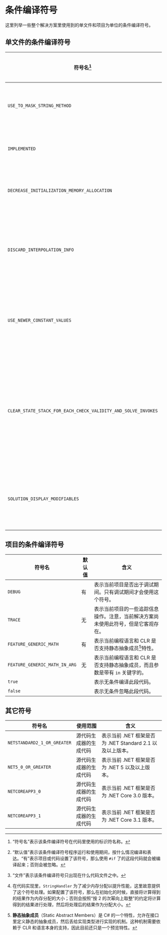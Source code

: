 # 条件编译符号

这里列举一些整个解决方案里使用到的单文件和项目为单位的条件编译符号。

## 单文件的条件编译符号

| 符号名[^1]                                                   | 默认值[^2] | 文件[^3]                                                     | 含义                                                         |
| ------------------------------------------------------------ | ---------- | ------------------------------------------------------------ | ------------------------------------------------------------ |
| `USE_TO_MASK_STRING_METHOD`                                  | 无         | [Grid.cs](https://github.com/SunnieShine/Sudoku/blob/main/src/Sudoku.Core/Collections/Grid.cs) | 表示 `Grid` 数据结构是否以底层掩码表作为输出文字显示在调试工具上。 |
| `IMPLEMENTED`                                                | 无         | [UniqueRectangleStepSearcher.cs](https://github.com/SunnieShine/Sudoku/blob/main/src/Sudoku.Solving/Solving/Manual/Searchers/DeadlyPatterns/Rectangles/UniqueRectangleStepSearcher.cs) | 表示唯一矩形技巧搜索器是否实现当前技巧的子类型的搜寻功能。   |
| `DECREASE_INITIALIZATION_MEMORY_ALLOCATION`                  | 有         | [StringHandler.cs](https://github.com/SunnieShine/Sudoku/blob/main/src/System/Text/StringHandler.cs) | 表示 `StringHandler` 字符串拼接器对象是否在初始化的时候减少内存分配。[^4] |
| `DISCARD_INTERPOLATION_INFO`                                 | 有         | [StringHandler.cs](https://github.com/SunnieShine/Sudoku/blob/main/src/System/Text/StringHandler.cs) | 表示 `StringHandler` 字符串拼接器对象是否在初始化的时候，忽略掉基本初始化信息（比如字符串内插元素数量以及总长度）。 |
| `USE_NEWER_CONSTANT_VALUES`                                  | 有         | [StringHandler.cs](https://github.com/SunnieShine/Sudoku/blob/main/src/System/Text/StringHandler.cs) | 表示 `StringHandler` 字符串拼接器对象假设内插字符串只有 8 个内插部分（如果不设置此符号的话，则是 11）。 |
| `CLEAR_STATE_STACK_FOR_EACH_CHECK_VALIDITY_AND_SOLVE_INVOKES` | 有         | [BitwiseSolver.cs](https://github.com/SunnieShine/Sudoku/blob/main/src/Sudoku.Core/Solving/BitwiseSolver.cs), [FastSolver.cs](https://github.com/SunnieShine/Sudoku/blob/main/src/Sudoku.Solving/Solving/BruteForces/FastSolver.cs) | 表示是否在每一次解题和验证题目之前都刷新一下底层字段的内存空间，以获得最佳效果。如果没有这一步，程序可以运行并且仍然会表现得很好，不过时而也会导致一些 bug，比如问题 [#229](https://github.com/SunnieShine/Sudoku/issues/229)。 |
| `SOLUTION_DISPLAY_MODIFIABLES`                               | 有         | [Grid.cs](https://github.com/SunnieShine/Sudoku/blob/main/src/Sudoku.Core/Collections/Grid.cs) | 表示是否显示出终盘里自己填入的数据信息。如果没有该符号的话，所有数字都会被当作提示数显示。 |

## 项目的条件编译符号

| 符号名                        | 默认值 | 含义                                                         |
| ----------------------------- | ------ | ------------------------------------------------------------ |
| `DEBUG`                       | 有     | 表示当前项目是否出于调试期间。只有调试期间才会使用这个符号。 |
| `TRACE`                       | 无     | 表示当前项目的一些追踪信息操作。注意，当前解决方案尚未使用此符号，但是它客观存在。 |
| `FEATURE_GENERIC_MATH`        | 有     | 表示当前编程语言和 CLR 是否支持静态抽象成员[^5]特性。        |
| `FEATURE_GENERIC_MATH_IN_ARG` | 无     | 表示当前编程语言和 CLR 是否支持静态抽象成员，而且参数是带有 `in` 关键字的。 |
| `true`                        |        | 表示无条件编译此段代码。                                     |
| `false`                       |        | 表示无条件忽略此段代码。                                     |

## 其它符号

| 符号名                      | 使用范围               | 含义                                                      |
| --------------------------- | ---------------------- | --------------------------------------------------------- |
| `NETSTANDARD2_1_OR_GREATER` | 源代码生成器的生成代码 | 表示当前 .NET 框架是否为 .NET Standard 2.1 以及以上版本。 |
| `NET5_0_OR_GREATER`         | 源代码生成器的生成代码 | 表示当前 .NET 框架是否为 .NET 5 以及以上版本。            |
| `NETCOREAPP3_0`             | 源代码生成器的生成代码 | 表示当前 .NET 框架是否为 .NET Core 3.0 版本。             |
| `NETCOREAPP3_1`             | 源代码生成器的生成代码 | 表示当前 .NET 框架是否为 .NET Core 3.1 版本。             |

[^1]: “符号名”表示该条件编译符号在代码里使用的标识符名称。
[^2]: “默认值”表示该条件编译符号程序运行和使用期间，按什么情况编译和表达。“有”表示项目或代码设置了该符号，那么使用 `#if` 了的这段代码就会被编译起来；否则会被忽略。
[^3]: “文件”表示该条件编译符号只出现在什么代码文件之中。
[^4]: 在代码实现里，`StringHandler` 为了减少内存分配以提升性能，这里故意提供了这个符号处理。如果配置了该符号，那么在初始化的时候，直接将计算得到的结果作为内存分配的大小；否则会按照“按 2 的次幂向上取整”的约定将计算得到的结果进行处理，然后将处理后的结果作为分配大小。

[^5]: **静态抽象成员**（Static Abstract Members）是 C# 的一个特性，允许在接口里定义静态的抽象成员，然后丢给实现类型进行实现的机制。这种机制需要依赖于 CLR 和语言本身的支持，因此目前还只是一个预览特性。
